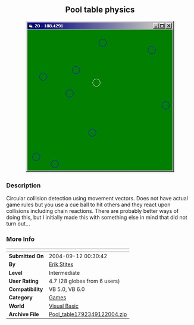 ﻿<div align="center">

## Pool table physics

<img src="PIC2004912318482318.jpg">
</div>

### Description

Circular collision detection using movement vectors. Does not have actual game rules but you use a cue ball to hit others and they react upon collisions including chain reactions. There are probably better ways of doing this, but I initially made this with something else in mind that did not turn out...
 
### More Info
 


<span>             |<span>
---                |---
**Submitted On**   |2004-09-12 00:30:42
**By**             |[Erik Stites](https://github.com/Planet-Source-Code/PSCIndex/blob/master/ByAuthor/erik-stites.md)
**Level**          |Intermediate
**User Rating**    |4.7 (28 globes from 6 users)
**Compatibility**  |VB 5\.0, VB 6\.0
**Category**       |[Games](https://github.com/Planet-Source-Code/PSCIndex/blob/master/ByCategory/games__1-38.md)
**World**          |[Visual Basic](https://github.com/Planet-Source-Code/PSCIndex/blob/master/ByWorld/visual-basic.md)
**Archive File**   |[Pool\_table1792349122004\.zip](https://github.com/Planet-Source-Code/erik-stites-pool-table-physics__1-56134/archive/master.zip)








